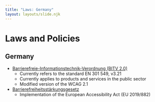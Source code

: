 ```yaml
---
title: "Laws: Germany"
layout: layouts/slide.njk
---
```


# Laws and Policies

## Germany

- [Barrierefreie-Informationstechnik-Verordnung (BITV 2.0)](http://www.gesetze-im-internet.de/bitv_2_0/index.html)
  - Currently refers to the standard EN 301 549, v3.21
  - Currently applies to products and services in the public sector
  - Modified version of the WCAG 2.1
- [Barrierefreiheitsstärkungsgesetz](https://www.bundesfachstelle-barrierefreiheit.de/DE/Fachwissen/Produkte-und-Dienstleistungen/Barrierefreiheitsstaerkungsgesetz/barrierefreiheitsstaerkungsgesetz_node.html)
  - Implementation of the European Accessibility Act (EU 2019/882)
